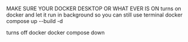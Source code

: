 MAKE SURE YOUR DOCKER DESKTOP OR WHAT EVER IS ON
turns on docker and let it run in background so you can still use terminal
docker compose up --build -d

turns off docker
docker compose down